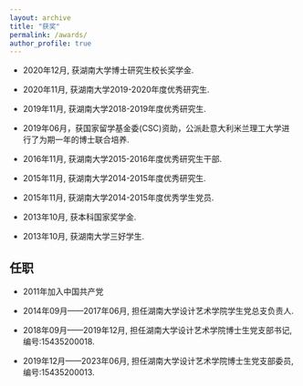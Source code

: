 ```yaml
---
layout: archive
title: "获奖"
permalink: /awards/
author_profile: true
---
```



* 2020年12月, 获湖南大学博士研究生校长奖学金.

* 2020年11月, 获湖南大学2019-2020年度优秀研究生.

* 2019年11月, 获湖南大学2018-2019年度优秀研究生.

* 2019年06月，获国家留学基金委(CSC)资助，公派赴意大利米兰理工大学进行了为期一年的博士联合培养.

* 2016年11月, 获湖南大学2015-2016年度优秀研究生干部.

* 2015年11月, 获湖南大学2014-2015年度优秀研究生.

* 2015年11月, 获湖南大学2014-2015年度优秀学生党员.

* 2013年10月, 获本科国家奖学金.

* 2013年10月, 获湖南大学三好学生.


## 任职

* 2011年加入中国共产党

* 2014年09月——2017年06月, 担任湖南大学设计艺术学院学生党总支负责人.

* 2018年09月——2019年12月, 担任湖南大学设计艺术学院博士生党支部书记, 编号:15435200018.

* 2019年12月——2023年06月, 担任湖南大学设计艺术学院博士生党支部委员, 编号:15435200013.
